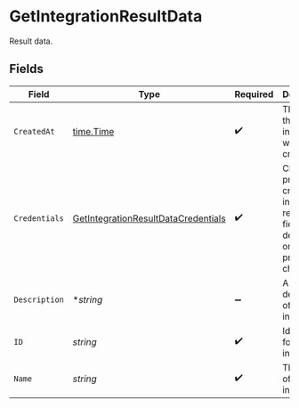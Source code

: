 # GetIntegrationResultData

Result data.


## Fields

| Field                                                                                             | Type                                                                                              | Required                                                                                          | Description                                                                                       | Example                                                                                           |
| ------------------------------------------------------------------------------------------------- | ------------------------------------------------------------------------------------------------- | ------------------------------------------------------------------------------------------------- | ------------------------------------------------------------------------------------------------- | ------------------------------------------------------------------------------------------------- |
| `CreatedAt`                                                                                       | [time.Time](https://pkg.go.dev/time#Time)                                                         | :heavy_check_mark:                                                                                | The time the integration was created.                                                             | 2021-01-20T11:19:53.175Z                                                                          |
| `Credentials`                                                                                     | [GetIntegrationResultDataCredentials](../../models/shared/getintegrationresultdatacredentials.md) | :heavy_check_mark:                                                                                | Cloud provider credential input, required fields dependent on which provider is chosen.           |                                                                                                   |
| `Description`                                                                                     | **string*                                                                                         | :heavy_minus_sign:                                                                                | A short description of the integration.                                                           | The integration description                                                                       |
| `ID`                                                                                              | *string*                                                                                          | :heavy_check_mark:                                                                                | Identifier for the integration.                                                                   | gcp-integration                                                                                   |
| `Name`                                                                                            | *string*                                                                                          | :heavy_check_mark:                                                                                | The name of the integration.                                                                      | GCP integration                                                                                   |